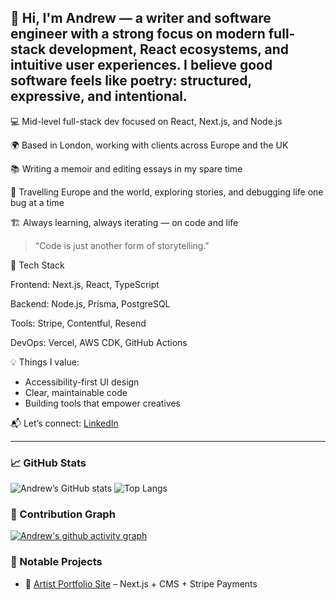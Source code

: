 ## 👋 Hi, I'm Andrew — a writer and software engineer with a strong focus on modern full-stack development, React ecosystems, and intuitive user experiences. I believe good software feels like poetry: structured, expressive, and intentional.

💻 Mid-level full-stack dev focused on React, Next.js, and Node.js

🌍 Based in London, working with clients across Europe and the UK

📚 Writing a memoir and editing essays in my spare time

🧭 Travelling Europe and the world, exploring stories, and debugging life one bug at a time

🏗️ Always learning, always iterating — on code and life

> "Code is just another form of storytelling."
>
🔧 Tech Stack

Frontend: Next.js, React, TypeScript

Backend: Node.js, Prisma, PostgreSQL

Tools: Stripe, Contentful, Resend

DevOps: Vercel, AWS CDK, GitHub Actions

💡 Things I value:
- Accessibility-first UI design
- Clear, maintainable code
- Building tools that empower creatives




📬 Let’s connect: [LinkedIn](https://linkedin.com/in/andrewdonnelly93) 



---

### 📈 GitHub Stats

![Andrew’s GitHub stats](https://github-readme-stats.vercel.app/api?username=andrewdonnelly93&show_icons=true&theme=default&hide=stars,prs)
![Top Langs](https://github-readme-stats.vercel.app/api/top-langs/?username=andrewdonnelly93&layout=compact&v=2&theme=default)

### 🧠 Contribution Graph

[![Andrew's github activity graph](https://github-readme-activity-graph.vercel.app/graph?username=andrewdonnelly93&theme=dracula)](https://github.com/ashutosh00710/github-readme-activity-graph)

### 🌟 Notable Projects

- 🎨 [Artist Portfolio Site](https://www.davidmceweninternational.ie/) – Next.js + CMS + Stripe Payments


